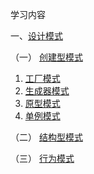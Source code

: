 学习内容

一、[设计模式](https://github.com/jieTurbo/study/blob/main/page/%E8%AE%BE%E8%AE%A1%E6%A8%A1%E5%BC%8F.md)

（一） [创建型模式](https://github.com/jieTurbo/study/blob/main/page/%E8%AE%BE%E8%AE%A1%E6%A8%A1%E5%BC%8F.md#%E5%88%9B%E5%BB%BA%E5%9E%8B%E6%A8%A1%E5%BC%8F)
1.  [工厂模式](https://github.com/jieTurbo/study/blob/main/page/%E8%AE%BE%E8%AE%A1%E6%A8%A1%E5%BC%8F.md#%E5%B7%A5%E5%8E%82%E6%A8%A1%E5%BC%8F)
2. [生成器模式](https://github.com/jieTurbo/study/blob/main/page/%E8%AE%BE%E8%AE%A1%E6%A8%A1%E5%BC%8F.md#%E7%94%9F%E6%88%90%E5%99%A8%E6%A8%A1%E5%BC%8F)
3. [原型模式](https://github.com/jieTurbo/study/blob/main/page/%E8%AE%BE%E8%AE%A1%E6%A8%A1%E5%BC%8F.md#%E5%8E%9F%E5%9E%8B%E6%A8%A1%E5%BC%8F)
4. [单例模式](https://github.com/jieTurbo/study/blob/main/page/%E8%AE%BE%E8%AE%A1%E6%A8%A1%E5%BC%8F.md#%E5%8D%95%E4%BE%8B%E6%A8%A1%E5%BC%8F)

（二） [结构型模式](https://github.com/jieTurbo/study/blob/main/page/%E8%AE%BE%E8%AE%A1%E6%A8%A1%E5%BC%8F.md#%E7%BB%93%E6%9E%84%E5%9E%8B%E6%A8%A1%E5%BC%8F)

（三） [行为模式](https://github.com/jieTurbo/study/blob/main/page/%E8%AE%BE%E8%AE%A1%E6%A8%A1%E5%BC%8F.md#%E8%A1%8C%E4%B8%BA%E6%A8%A1%E5%BC%8F)
